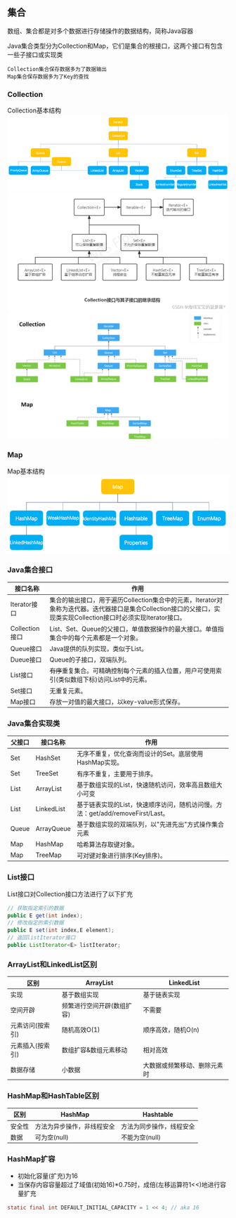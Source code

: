 ## 集合

数组、集合都是对多个数据进行存储操作的数据结构，简称Java容器

Java集合类型分为Collection和Map，它们是集合的根接口，这两个接口有包含一些子接口或实现类
    
    Collection集合保存数据多为了数据输出
    Map集合保存数据多为了Key的查找

### Collection

Collection基本结构
![CollectionBasicStructure.png](container/CollectionBasicStructure.png)
![CollectionBasicStructure2.png](container/CollectionBasicStructure2.png)
![CollectionBasicStructure3.png](container/CollectionBasicStructure3.png)

### Map

Map基本结构
![MapBasicStructure.png](MapBasicStructure.png)

### Java集合接口

接口名称|作用
---|---
Iterator接口|集合的输出接口，用于遍历Collection集合中的元素，Iterator对象称为迭代器。迭代器接口是集合Collection接口的父接口，实现类实现Collection接口时必须实现Iterator接口。
Collection接口|List、Set、Queue的父接口，单值数据操作的最大接口。单值指集合中的每个元素都是一个对象。
Queue接口|Java提供的队列实现，类似于List。
Dueue接口|Queue的子接口，双端队列。
List接口|~~有序~~重复集合。可精确控制每个元素的插入位置，用户可使用索引(类似数组下标)访问List中的元素。
Set接口|无重复元素。
Map接口|存放一对值的最大接口，以key-value形式保存。

### Java集合实现类

父接口|接口名称|作用
---|---|---
Set|HashSet|无序不重复，优化查询而设计的Set。底层使用HashMap实现。
Set|TreeSet|有序不重复，主要用于排序。
List|ArrayList|基于数组实现的List，快速随机访问，效率高且数组大小可变
List|LinkedList|基于链表实现的List，快速顺序访问，随机访问慢。方法：get/add/removeFirst/Last。
Queue|ArrayQueue|基于数组实现的双端队列，以"先进先出"方式操作集合元素
Map|HashMap|哈希算法存取键对象。
Map|TreeMap|可对键对象进行排序(Key排序)。

### List接口

List接口对Collection接口方法进行了以下扩充
```java
// 获取指定索引的数据
public E get(int index);
// 修改指定的索引数据
public E set(int index,E element);
// 返回listIterator接口
public ListIterator<E> listIterator;
```

### ArrayList和LinkedList区别

区别|ArrayList|LinkedList
---|---|---
实现|基于数组实现|基于链表实现
空间开辟|频繁进行空间开辟(数组扩容)|不需要
元素访问(按索引)|随机高效O(1)|顺序高效，随机O(n)
元素插入(按索引)|数组扩容&数组元素移动|相对高效
数据存储|小数据|大数据或频繁移动、删除元素时

### HashMap和HashTable区别

区别|HashMap|Hashtable
---|---|---
安全性|方法为异步操作，非线程安全|方法为同步操作，线程安全
数据|可为空(null)|不能为空(null)

### HashMap扩容

* 初始化容量(扩充)为16
* 当保存内容容量超过了域值(初始16)*0.75时，成倍(左移运算符1<<)地进行容量扩充

```java
static final int DEFAULT_INITIAL_CAPACITY = 1 << 4; // aka 16
```
